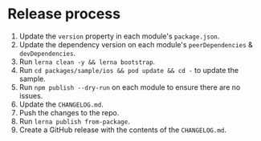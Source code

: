 # Release process

1. Update the `version` property in each module's `package.json`.
2. Update the dependency version on each module's `peerDependencies` & `devDependencies`.
3. Run `lerna clean -y && lerna bootstrap`.
4. Run `cd packages/sample/ios && pod update && cd -` to update the sample.
5. Run `npm publish --dry-run` on each module to ensure there are no issues.
6. Update the `CHANGELOG.md`.
7. Push the changes to the repo.
8. Run `lerna publish from-package`.
9. Create a GitHub release with the contents of the `CHANGELOG.md`.

